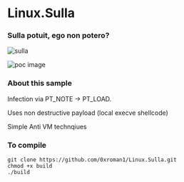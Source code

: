 # Linux.Sulla

### Sulla potuit, ego non potero?
![sulla](https://brewminate.com/wp-content/uploads/2018/08/083018-21-Lucius-Cornelius-Sulla-Rome-Roman-Republic-Ancient-History.jpg)

![poc image](https://i.imgur.com/cm5D1ot.png)

### About this sample
Infection via PT_NOTE -> PT_LOAD. 


Uses non destructive payload (local execve shellcode)


Simple Anti VM technqiues

### To compile
```
git clone https://github.com/0xroman1/Linux.Sulla.git
chmod +x build
./build
```
